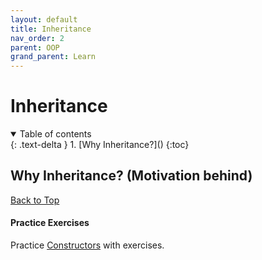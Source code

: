 ```yaml
---
layout: default
title: Inheritance
nav_order: 2
parent: OOP
grand_parent: Learn
---
```


# Inheritance

<details open markdown="block">
  <summary>
    Table of contents
  </summary>
  {: .text-delta }
1. [Why Inheritance?]()
   {:toc}
</details>

## Why Inheritance? (Motivation behind)


[Back to Top](#top)

#### Practice Exercises
Practice [Constructors](../../../practice/java/foundations/constructors) with exercises.